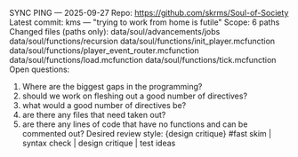SYNC PING — 2025-09-27
Repo: https://github.com/skrms/Soul-of-Society
Latest commit: kms — "trying to work from home is futile"
Scope: 6 paths
Changed files (paths only):
data/soul/advancements/jobs
data/soul/functions/recursion
data/soul/functions/init_player.mcfunction
data/soul/functions/player_event_router.mcfunction
data/soul/functions/load.mcfunction
data/soul/functions/tick.mcfunction
Open questions:
1) Where are the biggest gaps in the programming?
2) should we work on fleshing out a good number of directives?
3) what would a good number of directives be?
4) are there any files that need taken out?
5) are there any lines of code that have no functions and can be commented out?
Desired review style: {design critique}
#fast skim | syntax check | design critique | test ideas